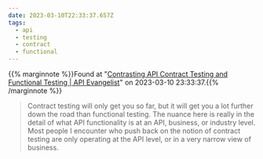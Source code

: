 ```yaml
---
date: 2023-03-10T22:33:37.657Z
tags:
  - api
  - testing
  - contract
  - functional
---
```

{{% marginnote %}}Found at "[Contrasting API Contract Testing and Functional Testing | API Evangelist](https://apievangelist.com/2023/03/10/contrasting-api-contract-testing-and-functional-testing/)" on 2023-03-10 23:33:37.{{% /marginnote %}}

> Contract testing will only get you so far, but it will get you a lot further down the road than functional testing. The nuance here is really in the detail of what API functionality is at an API, business, or industry level. Most people I encounter who push back on the notion of contract testing are only operating at the API level, or in a very narrow view of business.

